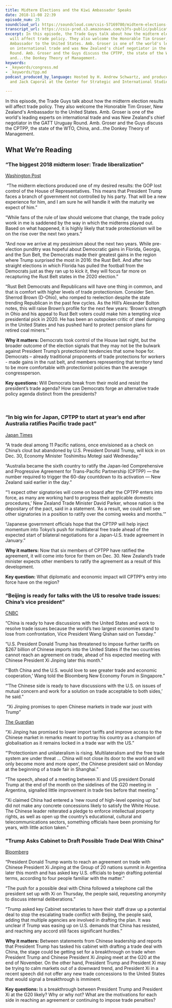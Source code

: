 ```yaml
---
title: Midterm Elections and the Kiwi Ambassador Speaks
date: 2018-11-08 22:39
episode_num: 25
soundcloud_url: https://soundcloud.com/csis-57169780/midterm-elections-and-the-kiwi-ambassador-speaks
transcript_url: https://csis-prod.s3.amazonaws.com/s3fs-public/publication/181109_Midterm_Elections_Kiwi_Ambassadors.pdf
excerpt: In this episode, the Trade Guys talk about how the midterm election results
  will affect trade policy. They also welcome the Honorable Tim Groser, New Zealand's
  Ambassador to the United States. Amb. Groser is one of the world's leading experts
  on international trade and was New Zealand's chief negotiator in the GATT Uruguay
  Round. Amb. Groser and the Guys discuss the CPTPP, the state of the WTO, China,
  and...the Donkey Theory of Management. 
keywords:
- _keywords/congress.md
- _keywords/tpp.md
podcast_produced_by_language: Hosted by H. Andrew Schwartz, and produced by Yumi Araki
  and Jack Caporal at the Center for Strategic and International Studies in Washington.

---
```

In this episode, the Trade Guys talk about how the midterm election results will affect trade policy. They also welcome the Honorable Tim Groser, New Zealand's Ambassador to the United States. Amb. Groser is one of the world's leading experts on international trade and was New Zealand's chief negotiator in the GATT Uruguay Round. Amb. Groser and the Guys discuss the CPTPP, the state of the WTO, China, and...the Donkey Theory of Management. 

## What We’re Reading

### “The biggest 2018 midterm loser: Trade liberalization” 

[Washington Post](https://www.washingtonpost.com/outlook/2018/11/07/biggest-midterm-loser-trade-liberalization/?utm_term=.22d3136b9f66)

 “The midterm elections produced one of my desired results: the GOP lost control of the House of Representatives. This means that President Trump faces a branch of government not controlled by his party. That will be a new experience for him, and I am sure he will handle it with the maturity we expect of him.”

“While fans of the rule of law should welcome that change, the trade policy wonk in me is saddened by the way in which the midterms played out. Based on what happened, it is highly likely that trade protectionism will be on the rise over the next two years.”

“And now we arrive at my pessimism about the next two years. While pre-election punditry was hopeful about Democratic gains in Florida, Georgia, and the Sun Belt, the Democrats made their greatest gains in the region where Trump surprised the most in 2016: the Rust Belt. And after two straight elections in which Florida has pulled the football from the Democrats just as they ran up to kick it, they will focus far more on recapturing the Rust Belt states in the 2020 election.”

“Rust Belt Democrats and Republicans will have one thing in common, and that is comfort with higher levels of trade protectionism. Consider Sen. Sherrod Brown (D-Ohio), who romped to reelection despite the state trending Republican in the past few cycles. As the Hill’s Alexander Bolton notes, this will raise Brown’s profile for the next few years: ‘Brown’s strength in Ohio and his appeal to Rust Belt voters could make him a tempting vice presidential pick in 2020. He has been an outspoken critic of steel dumping in the United States and has pushed hard to protect pension plans for retired coal miners.’”

**Why it matters:** Democrats took control of the House last night, but the broader outcome of the election signals that they may not be the bulwark against President Trump’s protectionist tendencies that some hope for. Democrats – already traditional proponents of trade protections for workers - made gains in the rust belt, and members representing that territory tend to be more comfortable with protectionist policies than the average congressperson. 

**Key questions:** Will Democrats break from their mold and resist the president’s trade agenda? How can Democrats forge an alternative trade policy agenda distinct from the presidents?

 

### “In big win for Japan, CPTPP to start at year’s end after Australia ratifies Pacific trade pact” 

[Japan Times](https://www.japantimes.co.jp/news/2018/10/31/business/big-win-japan-cptpp-start-years-end-new-zealand-ratifies-pacific-trade-pact/#.W-GrUZNKjcs) 

“A trade deal among 11 Pacific nations, once envisioned as a check on China’s clout but abandoned by U.S. President Donald Trump, will kick in on Dec. 30, Economy Minister Toshimitsu Motegi said Wednesday.”

“Australia became the sixth country to ratify the Japan-led Comprehensive and Progressive Agreement for Trans-Pacific Partnership (CPTPP) — the number required to trigger the 60-day countdown to its activation — New Zealand said earlier in the day.”

“’I expect other signatories will come on board after the CPTPP enters into force, as many are working hard to progress their applicable domestic procedures,’ New Zealand Trade Minister David Parker, whose nation is the depositary of the pact, said in a statement. ‘As a result, we could well see other signatories in a position to ratify over the coming weeks and months.’”

“Japanese government officials hope that the CPTPP will help inject momentum into Tokyo’s push for multilateral free trade ahead of the expected start of bilateral negotiations for a Japan-U.S. trade agreement in January.”

**Why it matters:** Now that six members of CPTPP have ratified the agreement, it will come into force for them on Dec. 30. New Zealand’s trade minister expects other members to ratify the agreement as a result of this development. 

**Key question:** What diplomatic and economic impact will CPTPP’s entry into force have on the region?

### “Beijing is ready for talks with the US to resolve trade issues: China’s vice president” 

[CNBC](https://www.cnbc.com/2018/11/06/china-vp-wang-qishan-says-beijing-is-ready-for-trade-talks-with-the-us.html) 

“China is ready to have discussions with the United States and work to resolve trade issues because the world’s two largest economies stand to lose from confrontation, Vice President Wang Qishan said on Tuesday.”

“U.S. President Donald Trump has threatened to impose further tariffs on $267 billion of Chinese imports into the United States if the two countries cannot reach an agreement on trade, ahead of his expected meeting with Chinese President Xi Jinping later this month.”

“’Both China and the U.S. would love to see greater trade and economic cooperation,’ Wang told the Bloomberg New Economy Forum in Singapore.”

“’The Chinese side is ready to have discussions with the U.S. on issues of mutual concern and work for a solution on trade acceptable to both sides,’ he said.”

 “Xi Jinping promises to open Chinese markets in trade war joust with Trump” 

[The Guardian](https://www.theguardian.com/world/2018/nov/05/xi-jinping-promises-to-open-chinese-markets-in-trade-war-joust-with-trump) 

“Xi Jinping has promised to lower import tariffs and improve access to the Chinese market in remarks meant to portray his country as a champion of globalisation as it remains locked in a trade war with the US.”

“’Protectionism and unilateralism is rising. Multilateralism and the free trade system are under threat … China will not close its door to the world and will only become more and more open’, the Chinese president said on Monday at the beginning of a trade fair in Shanghai.”

“The speech, ahead of a meeting between Xi and US president Donald Trump at the end of the month on the sidelines of the G20 meeting in Argentina, signalled little improvement in trade ties before that meeting.”

“Xi claimed China had entered a ‘new round of high-level opening up’ but did not make any concrete concessions likely to satisfy the White House. The Chinese leader reiterated a pledge to enforce intellectual property rights, as well as open up the country’s educational, cultural and telecommunications sectors, something officials have been promising for years, with little action taken.”

### "Trump Asks Cabinet to Draft Possible Trade Deal With China"

[Bloomberg](https://www.bloomberg.com/news/articles/2018-11-02/trump-said-to-ask-cabinet-to-draft-possible-trade-deal-with-xi-jnzjeqx4) 

“President Donald Trump wants to reach an agreement on trade with Chinese President Xi Jinping at the Group of 20 nations summit in Argentina later this month and has asked key U.S. officials to begin drafting potential terms, according to four people familiar with the matter.”

“The push for a possible deal with China followed a telephone call the president set up with Xi on Thursday, the people said, requesting anonymity to discuss internal deliberations.”

“Trump asked key Cabinet secretaries to have their staff draw up a potential deal to stop the escalating trade conflict with Beijing, the people said, adding that multiple agencies are involved in drafting the plan. It was unclear if Trump was easing up on U.S. demands that China has resisted, and reaching any accord still faces significant hurdles.”

**Why it matters:** Between statements from Chinese leadership and reports that President Trump has tasked his cabinet with drafting a trade deal with China, the stage could be getting set for a breakthrough on trade when President Trump and Chinese President Xi Jinping meet at the G20 at the end of November. On the other hand, President Trump and President Xi may be trying to calm markets out of a downward trend, and President Xi in a recent speech did not offer any new trade concessions to the United States that would signal a breakthrough is imminent. 

**Key questions:** Is a breakthrough between President Trump and President Xi at the G20 likely? Why or why not? What are the motivations for each side in reaching an agreement or continuing to impose trade penalties?

 